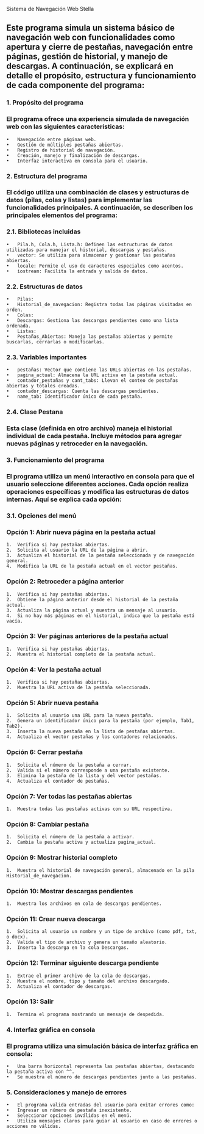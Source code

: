 Sistema de Navegación Web Stella

## Este programa simula un sistema básico de navegación web con funcionalidades como apertura y cierre de pestañas, navegación entre páginas, gestión de historial, y manejo de descargas. A continuación, se explicará en detalle el propósito, estructura y funcionamiento de cada componente del programa:

### 1. Propósito del programa

### El programa ofrece una experiencia simulada de navegación web con las siguientes características:

	•	Navegación entre páginas web.
	•	Gestión de múltiples pestañas abiertas.
	•	Registro de historial de navegación.
	•	Creación, manejo y finalización de descargas.
	•	Interfaz interactiva en consola para el usuario.

### 2. Estructura del programa

### El código utiliza una combinación de clases y estructuras de datos (pilas, colas y listas) para implementar las funcionalidades principales. A continuación, se describen los principales elementos del programa:

### 2.1. Bibliotecas incluidas

	•	Pila.h, Cola.h, Lista.h: Definen las estructuras de datos utilizadas para manejar el historial, descargas y pestañas.
	•	vector: Se utiliza para almacenar y gestionar las pestañas abiertas.
	•	locale: Permite el uso de caracteres especiales como acentos.
	•	iostream: Facilita la entrada y salida de datos.

### 2.2. Estructuras de datos

	•	Pilas:
	•	Historial_de_navegacion: Registra todas las páginas visitadas en orden.
	•	Colas:
	•	Descargas: Gestiona las descargas pendientes como una lista ordenada.
	•	Listas:
	•	Pestañas_Abiertas: Maneja las pestañas abiertas y permite buscarlas, cerrarlas o modificarlas.

### 2.3. Variables importantes

	•	pestañas: Vector que contiene las URLs abiertas en las pestañas.
	•	pagina_actual: Almacena la URL activa en la pestaña actual.
	•	contador_pestañas y cant_tabs: Llevan el conteo de pestañas abiertas y totales creadas.
	•	contador_descargas: Cuenta las descargas pendientes.
	•	name_tab: Identificador único de cada pestaña.

### 2.4. Clase Pestana

### Esta clase (definida en otro archivo) maneja el historial individual de cada pestaña. Incluye métodos para agregar nuevas páginas y retroceder en la navegación.

### 3. Funcionamiento del programa

### El programa utiliza un menú interactivo en consola para que el usuario seleccione diferentes acciones. Cada opción realiza operaciones específicas y modifica las estructuras de datos internas. Aquí se explica cada opción:

### 3.1. Opciones del menú

### Opción 1: Abrir nueva página en la pestaña actual

	1.	Verifica si hay pestañas abiertas.
	2.	Solicita al usuario la URL de la página a abrir.
	3.	Actualiza el historial de la pestaña seleccionada y de navegación general.
	4.	Modifica la URL de la pestaña actual en el vector pestañas.

### Opción 2: Retroceder a página anterior

	1.	Verifica si hay pestañas abiertas.
	2.	Obtiene la página anterior desde el historial de la pestaña actual.
	3.	Actualiza la página actual y muestra un mensaje al usuario.
	4.	Si no hay más páginas en el historial, indica que la pestaña está vacía.

### Opción 3: Ver páginas anteriores de la pestaña actual

	1.	Verifica si hay pestañas abiertas.
	2.	Muestra el historial completo de la pestaña actual.

### Opción 4: Ver la pestaña actual

	1.	Verifica si hay pestañas abiertas.
	2.	Muestra la URL activa de la pestaña seleccionada.

### Opción 5: Abrir nueva pestaña

	1.	Solicita al usuario una URL para la nueva pestaña.
	2.	Genera un identificador único para la pestaña (por ejemplo, Tab1, Tab2).
	3.	Inserta la nueva pestaña en la lista de pestañas abiertas.
	4.	Actualiza el vector pestañas y los contadores relacionados.

### Opción 6: Cerrar pestaña

	1.	Solicita el número de la pestaña a cerrar.
	2.	Valida si el número corresponde a una pestaña existente.
	3.	Elimina la pestaña de la lista y del vector pestañas.
	4.	Actualiza el contador de pestañas.

### Opción 7: Ver todas las pestañas abiertas

	1.	Muestra todas las pestañas activas con su URL respectiva.

### Opción 8: Cambiar pestaña

	1.	Solicita el número de la pestaña a activar.
	2.	Cambia la pestaña activa y actualiza pagina_actual.

### Opción 9: Mostrar historial completo

	1.	Muestra el historial de navegación general, almacenado en la pila Historial_de_navegacion.

### Opción 10: Mostrar descargas pendientes

	1.	Muestra los archivos en cola de descargas pendientes.

### Opción 11: Crear nueva descarga

	1.	Solicita al usuario un nombre y un tipo de archivo (como pdf, txt, o docx).
	2.	Valida el tipo de archivo y genera un tamaño aleatorio.
	3.	Inserta la descarga en la cola Descargas.

### Opción 12: Terminar siguiente descarga pendiente

	1.	Extrae el primer archivo de la cola de descargas.
	2.	Muestra el nombre, tipo y tamaño del archivo descargado.
	3.	Actualiza el contador de descargas.

### Opción 13: Salir

	1.	Termina el programa mostrando un mensaje de despedida.

### 4. Interfaz gráfica en consola

### El programa utiliza una simulación básica de interfaz gráfica en consola:

	•	Una barra horizontal representa las pestañas abiertas, destacando la pestaña activa con ^^.
	•	Se muestra el número de descargas pendientes junto a las pestañas.

### 5. Consideraciones y manejo de errores

	•	El programa valida entradas del usuario para evitar errores como:
	•	Ingresar un número de pestaña inexistente.
	•	Seleccionar opciones inválidas en el menú.
	•	Utiliza mensajes claros para guiar al usuario en caso de errores o acciones no válidas.

